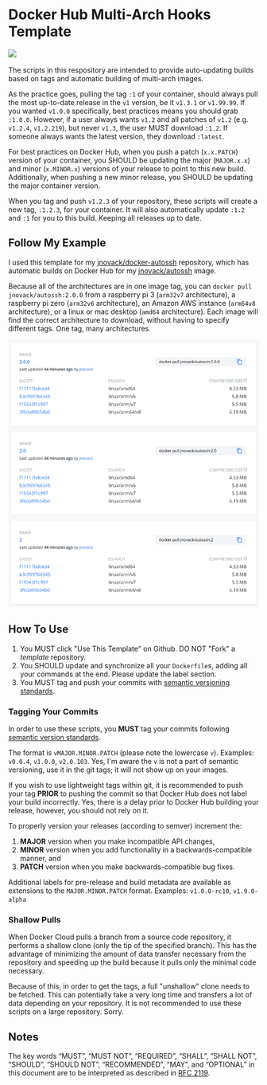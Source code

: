 # Docker Hub Multi-Arch Hooks Template

[![](https://img.shields.io/badge/Github-Template-blue?style=flat&logo=github)](https://img.shields.io/badge/Github-Template-blue?style=flat&logo=github)

The scripts in this respository are intended to provide auto-updating builds based on tags and automatic building of multi-arch images.

As the practice goes, pulling the tag `:1` of your container, should always pull the most up-to-date release in the `v1` version, be it `v1.3.1` or `v1.99.99`.  If you wanted `v1.0.0` specifically, best practices means you should grab `:1.0.0`. However, if a user always wants `v1.2` and all patches of `v1.2` (e.g. `v1.2.4`, `v1.2.219`), but never `v1.3`, the user MUST download `:1.2`. If someone always wants the latest version, they download `:latest`.

For best practices on Docker Hub, when you push a patch (`x.x.PATCH`) version of your container, you SHOULD be updating the major (`MAJOR.x.x`) and minor (`x.MINOR.x`) versions of your release to point to this new build.  Additionally, when pushing a new minor release, you SHOULD be updating the major container version.

When you tag and push `v1.2.3` of your repository, these scripts will create a new tag, `:1.2.3`, for your container.  It will also automatically update `:1.2` and `:1` for you to this build.  Keeping all releases up to date.

## Follow My Example

I used this template for my [jnovack/docker-autossh](https://www.github.com/jnovack/docker-autossh) repository, which has automatic builds on Docker Hub for my [jnovack/autossh](https://hub.docker.com/r/jnovack/autossh) image.

Because all of the architectures are in one image tag, you can `docker pull jnovack/autossh:2.0.0` from a raspberry pi 3 (`arm32v7` architecture), a raspberry pi zero (`arm32v6` architecture), an Amazon AWS instance (`arm64v8` architecture), or a linux or mac desktop (`amd64` architecture).  Each image will find the correct architecture to download, without having to specify different tags.  One tag, many architectures.

[![](preview.png)](preview.png)

## How To Use

1. You MUST click "Use This Template" on Github.  DO NOT "Fork" a *template* repository.
2. You SHOULD update and synchronize all your `Dockerfile`s, adding all your commands at the end. Please update the label section.
3. You MUST tag and push your commits with [semantic versioning standards](https://semver.org).

### Tagging Your Commits

In order to use these scripts, you **MUST** tag your commits following [semantic version standards](https://semver.org).

The format is `vMAJOR.MINOR.PATCH` (please note the lowercase `v`).  Examples: `v0.0.4`, `v1.0.0`, `v2.0.103`.  Yes, I'm aware the `v` is not a part of semantic versioning, use it in the git tags; it will not show up on your images.

If you wish to use lightweight tags within git, it is recommended to push your tag **PRIOR** to pushing the commit so that Docker Hub does not label your build incorrectly.  Yes, there is a delay prior to Docker Hub building your release, however, you should not rely on it.

To properly version your releases (according to semver) increment the:

1. **MAJOR** version when you make incompatible API changes,
1. **MINOR** version when you add functionality in a backwards-compatible manner, and
1. **PATCH** version when you make backwards-compatible bug fixes.

Additional labels for pre-release and build metadata are available as extensions to the `MAJOR.MINOR.PATCH` format.  Examples: `v1.0.0-rc10`, `v1.9.0-alpha`

### Shallow Pulls

When Docker Cloud pulls a branch from a source code repository, it performs a shallow clone (only the tip of the specified branch). This has the advantage of minimizing the amount of data transfer necessary from the repository and speeding up the build because it pulls only the minimal code necessary.

Because of this, in order to get the tags, a full "unshallow" clone needs to be fetched.  This can potentially take a very long time and transfers a lot of data depending on your repository.  It is not recommended to use these scripts on a large repository.  Sorry.

## Notes

The key words “MUST”, “MUST NOT”, “REQUIRED”, “SHALL”, “SHALL NOT”, “SHOULD”, “SHOULD NOT”, “RECOMMENDED”, “MAY”, and “OPTIONAL” in this document are to be interpreted as described in [RFC 2119](http://tools.ietf.org/html/rfc2119).

